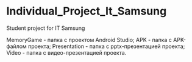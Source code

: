 # Individual_Project_It_Samsung
 Student project for IT Samsung
 
 MemoryGame		- папка с проектом Android Studio;
 APK			- папка с APK-файлом проекта;
 Presentation	- папка с pptx-презентацией проекта;
 Video			- папка с видео-презентацией проекта.
 
